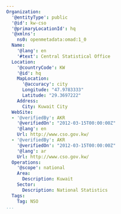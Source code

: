 ```yaml
---
Organization:
  '@entityType': public
  '@id': kw-cso
  '@primaryLocationId': hq
  '@xmlns':
    ns0: openmetadata:omad:1_0
  Name:
    '@lang': en
    '#text': Central Statistical Office
  Location:
    '@countryCode': KW
    '@id': hq
    MapLocation:
      '@accuracy': city
      Longitude: "47.9783333"
      Latitude: "29.3697222"
    Address:
      City: Kuwait City
  WebSite:
  - '@verifiedBy': AKR
    '@verifiedOn': "2012-03-15T00:00:00Z"
    '@lang': en
    Url: http://www.cso.gov.kw/
  - '@verifiedBy': AKR
    '@verifiedOn': "2012-03-15T00:00:00Z"
    '@lang': ar
    Url: http://www.cso.gov.kw/
  Operations:
    '@scope': national
    Area:
      Description: Kuwait
    Sector:
      Description: National Statistics
  Tags:
    Tag: NSO
...
```

